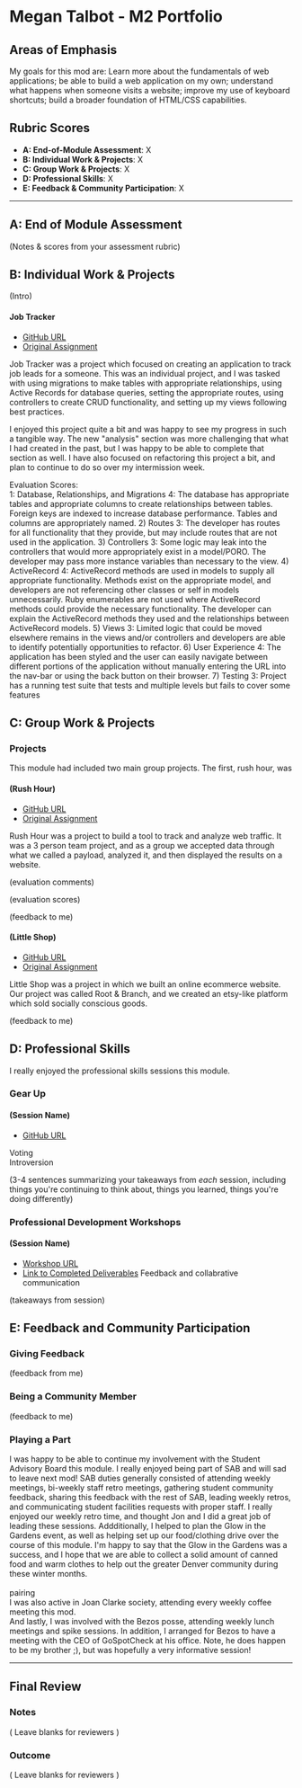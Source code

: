 # Megan Talbot - M2 Portfolio

## Areas of Emphasis

My goals for this mod are: Learn more about the fundamentals of web applications; be able to build a web application  on my own; understand what happens when someone visits a website; improve my use of keyboard shortcuts; build a broader foundation of HTML/CSS capabilities.


## Rubric Scores

* **A: End-of-Module Assessment**: X
* **B: Individual Work & Projects**: X
* **C: Group Work & Projects**: X
* **D: Professional Skills**: X
* **E: Feedback & Community Participation**: X

-----------------------

## A: End of Module Assessment

(Notes & scores from your assessment rubric)


## B: Individual Work & Projects

(Intro)

#### Job Tracker

* [GitHub URL](https://github.com/meganft/job-tracker)
* [Original Assignment](https://github.com/case-eee/job-tracker)

Job Tracker was a project which focused on creating an application to track job leads for a someone. This was an individual project, and I was tasked with using migrations to make tables with appropriate relationships, using Active Records for database queries, setting the appropriate routes, using controllers to create CRUD functionality, and setting up my views following best practices. <br>

I enjoyed this project quite a bit and was happy to see my progress in such a tangible way. The new "analysis" section was more challenging that what I had created in the past, but I was happy to be able to complete that section as well.  I have also focused on refactoring this project a bit, and plan to continue to do so over my intermission week.

Evaluation Scores:<br>
1: Database, Relationships, and Migrations
  4: The database has appropriate tables and appropriate columns to create relationships between tables. Foreign keys are indexed to increase database performance. Tables and columns are appropriately named.
2) Routes
  3: The developer has routes for all functionality that they provide, but may include routes that are not used in the application.
3) Controllers
  3: Some logic may leak into the controllers that would more appropriately exist in a model/PORO. The developer may pass more instance variables than necessary to the view.
4) ActiveRecord
  4: ActiveRecord methods are used in models to supply all appropriate functionality. Methods exist on the appropriate model, and developers are not referencing other classes or self in models unnecessarily. Ruby enumerables are not used where ActiveRecord methods could provide the necessary functionality. The developer can explain the ActiveRecord methods they used and the relationships between ActiveRecord models.
5) Views
  3: Limited logic that could be moved elsewhere remains in the views and/or controllers and developers are able to identify potentially opportunities to refactor.
6) User Experience
  4: The application has been styled and the user can easily navigate between different portions of the application without manually entering the URL into the nav-bar or using the back button on their browser.
7) Testing
  3: Project has a running test suite that tests and multiple levels but fails to cover some features



## C: Group Work & Projects

### Projects

This module had included two main group projects.  The first, rush hour, was 

#### (Rush Hour)

* [GitHub URL](https://github.com/bfpepper/rush-hour)
* [Original Assignment](https://github.com/turingschool/curriculum/blob/master/source/projects/rush_hour.md)

Rush Hour was a project to build a tool to track and analyze web traffic. It was a 3 person team project, and as a group we accepted data through what we called a payload, analyzed it, and then displayed the results on a website.  

(evaluation comments)

(evaluation scores)

(feedback to me)

#### (Little Shop)

* [GitHub URL](https://github.com/epintozzi/root_and_branch)
* [Original Assignment](https://github.com/turingschool/curriculum/blob/master/source/projects/little_shop.markdown)

Little Shop was a project in which we built an online ecommerce website. Our project was called Root & Branch, and we created an etsy-like platform which sold socially conscious goods.  


(feedback to me)

## D: Professional Skills

I really enjoyed the professional skills sessions this module.

### Gear Up
#### (Session Name)

* [GitHub URL]()

Voting<br>
Introversion

(3-4 sentences summarizing your takeaways from _each_ session, including things you're continuing to think about, things you learned, things you're doing differently)


### Professional Development Workshops
#### (Session Name)

* [Workshop URL]()
* [Link to Completed Deliverables]()
Feedback and collabrative communication 

(takeaways from session)

## E: Feedback and Community Participation

### Giving Feedback

(feedback from me)

### Being a Community Member

(feedback to me)

### Playing a Part

I was happy to be able to continue my involvement with the Student Advisory Board this module. I really enjoyed being part of SAB and will sad to leave next mod!  SAB duties generally consisted of attending weekly meetings, bi-weekly staff retro meetings, gathering student community feedback, sharing this feedback with the rest of SAB, leading weekly retros, and communicating student facilities requests with proper staff.  I really enjoyed our weekly retro time, and thought Jon and I did a great job of leading these sessions. Addditionally, I helped to plan the Glow in the Gardens event, as well as helping set up our food/clothing drive over the course of this module. I'm happy to say that the Glow in the Gardens was a success, and I hope that we are able to collect a solid amount of canned food and warm clothes to help out the greater Denver community during these winter months.<br>
<br> pairing<br>
I was also active in Joan Clarke society, attending every weekly coffee meeting this mod. <br>
And lastly, I was involved with the Bezos posse, attending weekly lunch meetings and spike sessions. In addition, I arranged for Bezos to have a meeting with the CEO of GoSpotCheck at his office. Note, he does happen to be my brother ;), but was hopefully a very informative session!

------------------

## Final Review

### Notes

( Leave blanks for reviewers )

### Outcome

( Leave blanks for reviewers )
